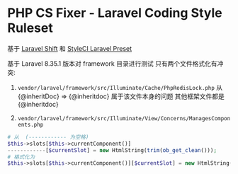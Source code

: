 # PHP CS Fixer - Laravel Coding Style Ruleset

基于 [Laravel Shift](https://gist.github.com/laravel-shift/cab527923ed2a109dda047b97d53c200) 和 [StyleCI Laravel Preset](https://docs.styleci.io/presets#laravel)

基于 Laravel 8.35.1 版本对 framework 目录进行测试 只有两个文件格式化有冲突:
1. `vendor/laravel/framework/src/Illuminate/Cache/PhpRedisLock.php`
    从 {@inheritDoc} => {@inheritdoc} 属于该文件本身的问题 其他框架文件都是 {@inheritdoc}

2.  `vendor/laravel/framework/src/Illuminate/View/Concerns/ManagesComponents.php`

```php
# 从  (------------ 为空格)
$this->slots[$this->currentComponent()]
------------[$currentSlot] = new HtmlString(trim(ob_get_clean()));
# 格式化为
$this->slots[$this->currentComponent()][$currentSlot] = new HtmlString(trim(ob_get_clean()));
```